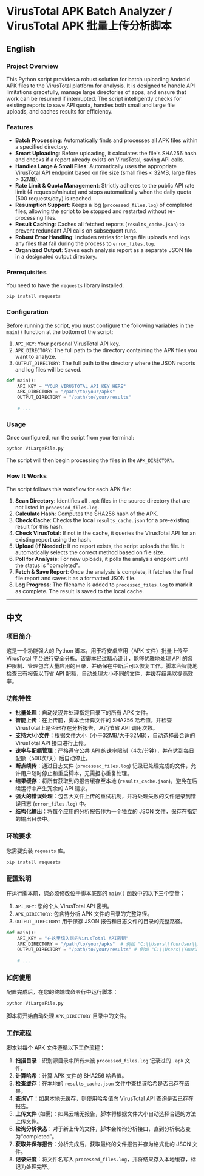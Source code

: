 # VirusTotal APK Batch Analyzer / VirusTotal APK 批量上传分析脚本

##  English

### Project Overview

This Python script provides a robust solution for batch uploading Android APK files to the VirusTotal platform for analysis. It is designed to handle API limitations gracefully, manage large directories of apps, and ensure that work can be resumed if interrupted. The script intelligently checks for existing reports to save API quota, handles both small and large file uploads, and caches results for efficiency.

### Features

-   **Batch Processing**: Automatically finds and processes all APK files within a specified directory.
-   **Smart Uploading**: Before uploading, it calculates the file's SHA256 hash and checks if a report already exists on VirusTotal, saving API calls.
-   **Handles Large & Small Files**: Automatically uses the appropriate VirusTotal API endpoint based on file size (small files < 32MB, large files > 32MB).
-   **Rate Limit & Quota Management**: Strictly adheres to the public API rate limit (4 requests/minute) and stops automatically when the daily quota (500 requests/day) is reached.
-   **Resumption Support**: Keeps a log (`processed_files.log`) of completed files, allowing the script to be stopped and restarted without re-processing files.
-   **Result Caching**: Caches all fetched reports (`results_cache.json`) to prevent redundant API calls on subsequent runs.
-   **Robust Error Handling**: Includes retries for large file uploads and logs any files that fail during the process to `error_files.log`.
-   **Organized Output**: Saves each analysis report as a separate JSON file in a designated output directory.

### Prerequisites

You need to have the `requests` library installed.
```bash
pip install requests
```

### Configuration

Before running the script, you must configure the following variables in the `main()` function at the bottom of the script:

1.  `API_KEY`: Your personal VirusTotal API key.
2.  `APK_DIRECTORY`: The full path to the directory containing the APK files you want to analyze.
3.  `OUTPUT_DIRECTORY`: The full path to the directory where the JSON reports and log files will be saved.

```python
def main():
    API_KEY = "YOUR_VIRUSTOTAL_API_KEY_HERE"
    APK_DIRECTORY = "/path/to/your/apks"
    OUTPUT_DIRECTORY = "/path/to/your/results"
    
    # ...
```

### Usage

Once configured, run the script from your terminal:
```bash
python VtLargeFile.py
```
The script will then begin processing the files in the `APK_DIRECTORY`.

### How It Works

The script follows this workflow for each APK file:
1.  **Scan Directory**: Identifies all `.apk` files in the source directory that are not listed in `processed_files.log`.
2.  **Calculate Hash**: Computes the SHA256 hash of the APK.
3.  **Check Cache**: Checks the local `results_cache.json` for a pre-existing result for this hash.
4.  **Check VirusTotal**: If not in the cache, it queries the VirusTotal API for an existing report using the hash.
5.  **Upload (If Needed)**: If no report exists, the script uploads the file. It automatically selects the correct method based on file size.
6.  **Poll for Analysis**: For new uploads, it polls the analysis endpoint until the status is "completed".
7.  **Fetch & Save Report**: Once the analysis is complete, it fetches the final file report and saves it as a formatted JSON file.
8.  **Log Progress**: The filename is added to `processed_files.log` to mark it as complete. The result is saved to the local cache.

---

## 中文

### 项目简介

这是一个功能强大的 Python 脚本，用于将安卓应用（APK 文件）批量上传至 VirusTotal 平台进行安全分析。该脚本经过精心设计，能够优雅地处理 API 的各种限制、管理包含大量应用的目录，并确保在中断后可以恢复工作。脚本会智能地检查已有报告以节省 API 配额，自动处理大小不同的文件，并缓存结果以提高效率。

### 功能特性

-   **批量处理**：自动发现并处理指定目录下的所有 APK 文件。
-   **智能上传**：在上传前，脚本会计算文件的 SHA256 哈希值，并检查 VirusTotal上是否已存在分析报告，从而节省 API 调用次数。
-   **支持大/小文件**：根据文件大小（小于32MB/大于32MB），自动选择最合适的 VirusTotal API 接口进行上传。
-   **速率与配额管理**：严格遵守公共 API 的速率限制（4次/分钟），并在达到每日配额（500次/天）后自动停止。
-   **断点续传**：通过日志文件 (`processed_files.log`) 记录已处理完成的文件，允许用户随时停止和重启脚本，无需担心重复处理。
-   **结果缓存**：将所有获取到的报告缓存至本地 (`results_cache.json`)，避免在后续运行中产生冗余的 API 请求。
-   **强大的错误处理**：包含大文件上传的重试机制，并将处理失败的文件记录到错误日志 (`error_files.log`) 中。
-   **结构化输出**：将每个应用的分析报告作为一个独立的 JSON 文件，保存在指定的输出目录中。

### 环境要求

您需要安装 `requests` 库。
```bash
pip install requests
```

### 配置说明

在运行脚本前，您必须修改位于脚本底部的 `main()` 函数中的以下三个变量：

1.  `API_KEY`: 您的个人 VirusTotal API 密钥。
2.  `APK_DIRECTORY`: 包含待分析 APK 文件的目录的完整路径。
3.  `OUTPUT_DIRECTORY`: 用于保存 JSON 报告和日志文件的目录的完整路径。

```python
def main():
    API_KEY = "在这里填入您的VirusTotal API密钥"
    APK_DIRECTORY = "/path/to/your/apks"  # 例如 "C:\\Users\\YourUser\\Downloads\\APKs"
    OUTPUT_DIRECTORY = "/path/to/your/results" # 例如 "C:\\Users\\YourUser\\Downloads\\Results"
    
    # ...
```

### 如何使用

配置完成后，在您的终端或命令行中运行脚本：
```bash
python VtLargeFile.py
```
脚本将开始自动处理 `APK_DIRECTORY` 目录中的文件。

### 工作流程

脚本对每个 APK 文件遵循以下工作流程：
1.  **扫描目录**：识别源目录中所有未被 `processed_files.log` 记录过的 `.apk` 文件。
2.  **计算哈希**：计算 APK 文件的 SHA256 哈希值。
3.  **检查缓存**：在本地的 `results_cache.json` 文件中查找该哈希是否已存在结果。
4.  **查询VT**：如果本地无缓存，则使用哈希值向 VirusTotal API 查询是否已存在报告。
5.  **上传文件** (如需)：如果云端无报告，脚本将根据文件大小自动选择合适的方法上传文件。
6.  **轮询分析状态**：对于新上传的文件，脚本会轮询分析接口，直到分析状态变为“completed”。
7.  **获取并保存报告**：分析完成后，获取最终的文件报告并存为格式化的 JSON 文件。
8.  **记录进度**：将文件名写入 `processed_files.log`，并将结果存入本地缓存，标记为处理完毕。
